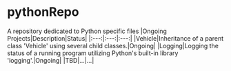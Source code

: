 # pythonRepo
A repository dedicated to Python specific files
|Ongoing Projects|Description|Status|
|:---:|:---:|:---:|
|Vehicle|Inheritance of a parent class 'Vehicle' using several child classes.|Ongoing|
|Logging|Logging the status of a running program utilizing Python's built-in library 'logging'.|Ongoing|
|TBD|...|...|